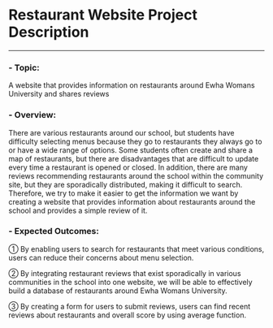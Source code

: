 # Restaurant Website Project Description
---

### - Topic:
 A website that provides information on restaurants around Ewha Womans University and shares reviews

### - Overview:

 There are various restaurants around our school, but students have difficulty selecting menus because they go to restaurants they always go to or have a wide range of options. Some students often create and share a map of restaurants, but there are disadvantages that are difficult to update every time a restaurant is opened or closed. In addition, there are many reviews recommending restaurants around the school within the community site, but they are sporadically distributed, making it difficult to search. Therefore, we try to make it easier to get the information we want by creating a website that provides information about restaurants around the school and provides a simple review of it.

### - Expected Outcomes: 

  ① By enabling users to search for restaurants that meet various conditions, users can reduce their concerns about menu selection.

  ② By integrating restaurant reviews that exist sporadically in various communities in the school into one website, we will be able to effectively build a database of restaurants around Ewha Womans University.

  ③ By creating a form for users to submit reviews, users can find recent reviews about restaurants and overall score by using average function.
